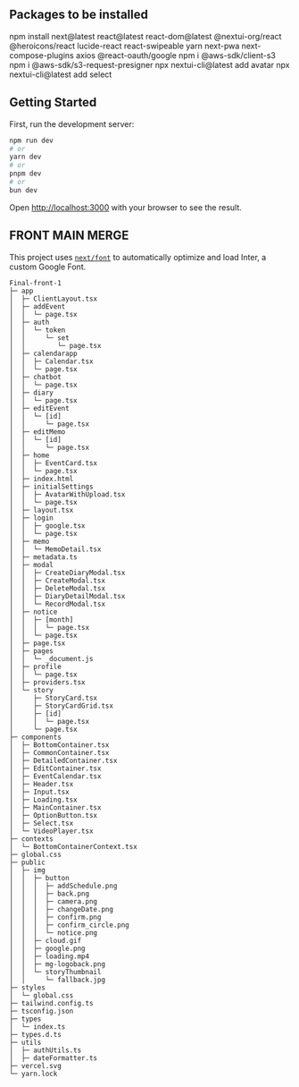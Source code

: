 ## Packages to be installed
npm install next@latest react@latest react-dom@latest @nextui-org/react @heroicons/react lucide-react react-swipeable yarn next-pwa next-compose-plugins axios @react-oauth/google
npm i @aws-sdk/client-s3
npm i @aws-sdk/s3-request-presigner
npx nextui-cli@latest add avatar
npx nextui-cli@latest add select

## Getting Started

First, run the development server:

```bash
npm run dev
# or
yarn dev
# or
pnpm dev
# or
bun dev
```

Open [http://localhost:3000](http://localhost:3000) with your browser to see the result.

## FRONT MAIN MERGE

This project uses [`next/font`](https://nextjs.org/docs/basic-features/font-optimization) to automatically optimize and load Inter, a custom Google Font.

```
Final-front-1
├─ app
│  ├─ ClientLayout.tsx
│  ├─ addEvent
│  │  └─ page.tsx
│  ├─ auth
│  │  └─ token
│  │     └─ set
│  │        └─ page.tsx
│  ├─ calendarapp
│  │  ├─ Calendar.tsx
│  │  └─ page.tsx
│  ├─ chatbot
│  │  └─ page.tsx
│  ├─ diary
│  │  └─ page.tsx
│  ├─ editEvent
│  │  └─ [id]
│  │     └─ page.tsx
│  ├─ editMemo
│  │  └─ [id]
│  │     └─ page.tsx
│  ├─ home
│  │  ├─ EventCard.tsx
│  │  └─ page.tsx
│  ├─ index.html
│  ├─ initialSettings
│  │  ├─ AvatarWithUpload.tsx
│  │  └─ page.tsx
│  ├─ layout.tsx
│  ├─ login
│  │  ├─ google.tsx
│  │  └─ page.tsx
│  ├─ memo
│  │  └─ MemoDetail.tsx
│  ├─ metadata.ts
│  ├─ modal
│  │  ├─ CreateDiaryModal.tsx
│  │  ├─ CreateModal.tsx
│  │  ├─ DeleteModal.tsx
│  │  ├─ DiaryDetailModal.tsx
│  │  └─ RecordModal.tsx
│  ├─ notice
│  │  ├─ [month]
│  │  │  └─ page.tsx
│  │  └─ page.tsx
│  ├─ page.tsx
│  ├─ pages
│  │  └─ _document.js
│  ├─ profile
│  │  └─ page.tsx
│  ├─ providers.tsx
│  └─ story
│     ├─ StoryCard.tsx
│     ├─ StoryCardGrid.tsx
│     ├─ [id]
│     │  └─ page.tsx
│     └─ page.tsx
├─ components
│  ├─ BottomContainer.tsx
│  ├─ CommonContainer.tsx
│  ├─ DetailedContainer.tsx
│  ├─ EditContainer.tsx
│  ├─ EventCalendar.tsx
│  ├─ Header.tsx
│  ├─ Input.tsx
│  ├─ Loading.tsx
│  ├─ MainContainer.tsx
│  ├─ OptionButton.tsx
│  ├─ Select.tsx
│  └─ VideoPlayer.tsx
├─ contexts
│  └─ BottomContainerContext.tsx
├─ global.css
├─ public
│  ├─ img
│  │  ├─ button
│  │  │  ├─ addSchedule.png
│  │  │  ├─ back.png
│  │  │  ├─ camera.png
│  │  │  ├─ changeDate.png
│  │  │  ├─ confirm.png
│  │  │  ├─ confirm_circle.png
│  │  │  └─ notice.png
│  │  ├─ cloud.gif
│  │  ├─ google.png
│  │  ├─ loading.mp4
│  │  ├─ mg-logoback.png
│  │  └─ storyThumbnail
│  │     └─ fallback.jpg
├─ styles
│  └─ global.css
├─ tailwind.config.ts
├─ tsconfig.json
├─ types
│  └─ index.ts
├─ types.d.ts
├─ utils
│  ├─ authUtils.ts
│  ├─ dateFormatter.ts
├─ vercel.svg
└─ yarn.lock
